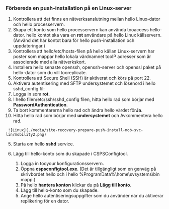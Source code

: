### <a name="prepare-for-a-push-installation-on-a-linux-server"></a>Förbereda en push-installation på en Linux-server

1. Kontrollera att det finns en nätverksanslutning mellan hello Linux-dator och hello processervern.
2. Skapa ett konto som hello processervern kan använda tooaccess hello-dator. hello kontot ska vara en **rot** användare på hello Linux källservern. (Använd det här kontot bara för hello push-installation och uppdateringar.)
3. Kontrollera att hello/etc/hosts-filen på hello källan Linux-servern har poster som mappar hello lokala värdnamnet tooIP adresser som är associerade med alla nätverkskort.
4. Installera hello senaste openssh, openssh-server och openssl paket på hello-dator som du vill tooreplicate.
5. Kontrollera att Secure Shell (SSH) är aktiverat och körs på port 22.
6. Aktivera autentisering med SFTP undersystemet och lösenord i hello sshd_config fil:
  1.  Logga in som **rot**.
  2.  I hello filen/etc/ssh/sshd_config filen, hitta hello rad som börjar med **PasswordAuthentication**.
  3.  Ta bort kommentarerna hello rad och ändra hello värdet för**Ja**.
  4.  Hitta hello rad som börjar med **undersystemet** och Avkommentera hello rad.

     ![Linux](./media/site-recovery-prepare-push-install-mob-svc-lin/mobility2.png)
  5. Starta om hello **sshd** service.

7. Lägg till hello-konto som du skapade i CSPSConfigtool.
    1.  Logga in tooyour konfigurationsservern.
    2.  Öppna **cspsconfigtool.exe**. (Det är tillgängligt som en genväg på skrivbordet hello och i hello %ProgramData%\home\svsystems\bin mapp.)
    3.  På hello **hantera konton** klickar du på **Lägg till konto**.
    4.  Lägg till hello-konto som du skapade. 
    5.  Ange hello autentiseringsuppgifter som du använder när du aktiverar replikering för en dator.
